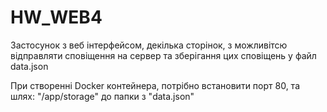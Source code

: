 # HW_WEB4

Застосунок з веб інтерфейсом, декілька сторінок, з можливітсю відправляти сповіщення на сервер та зберігання цих сповіщень у файл data.json

При створенні Docker контейнера, потрібно встановити порт 80, та шлях: "/app/storage" до папки з "data.json"

